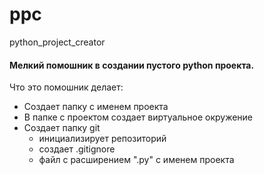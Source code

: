 # ppc
python_project_creator

#### Мелкий помошник в создании пустого python проекта.

Что это помошник делает:
* Создает папку с именем проекта
* В папке с проектом создает виртуальное окружение
* Создает папку git
  * инициализирует репозиторий
  * создает .gitignore
  * файл с расширением ".py" с именем проекта
